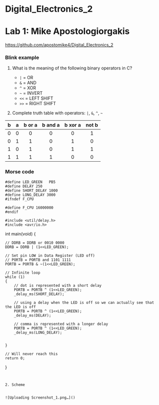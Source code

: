 # Digital_Electronics_2
# Lab 1: Mike Apostologiorgakis

https://github.com/apostomike4/Digital_Electronics_2


### Blink example

1. What is the meaning of the following binary operators in C?
   * `|` = OR 
   * `&` = AND
   * `^` = XOR
   * `~` = INVERT
   * `<<` = LEFT SHIFT
   * `>>` = RIGHT SHIFT

2. Complete truth table with operators: `|`, `&`, `^`, `~`

| **b** | **a** |**b or a** | **b and a** | **b xor a** | **not b** |
| :-: | :-: | :-: | :-: | :-: | :-: |
| 0 | 0 | 0 | 0 | 0 | 1 | 
| 0 | 1 | 1 | 0 | 1 | 0 |
| 1 | 0 | 1 | 0 | 1 | 1 |
| 1 | 1 | 1 | 1 | 0 | 0 |


### Morse code

    #define LED_GREEN   PB5
    #define DELAY 250
    #define SHORT_DELAY 1000
    #define LONG_DELAY 3000
    #ifndef F_CPU
    
    #define F_CPU 16000000
    #endif
    
    #include <util/delay.h>
    #include <avr/io.h>
    
    
int main(void)
{    
    
    // DDRB = DDRB or 0010 0000
    DDRB = DDRB | (1<<LED_GREEN);

    // Set pin LOW in Data Register (LED off)
    // PORTB = PORTB and 1101 1111
    PORTB = PORTB & ~(1<<LED_GREEN);

    // Infinite loop
    while (1)
    {
        // dot is represented with a short delay
        PORTB = PORTB ^ (1<<LED_GREEN);
        _delay_ms(SHORT_DELAY);
        
        // using a delay when the LED is off so we can actually see that the LED is off 
        PORTB = PORTB ^ (1<<LED_GREEN);
        _delay_ms(DELAY);
        
        // comma is represented with a longer delay
        PORTB = PORTB ^ (1<<LED_GREEN);
        _delay_ms(LONG_DELAY);
        
    
    }

    // Will never reach this
    return 0;
}
```


2. Scheme 


![Uploading Screenshot_1.png…]()
